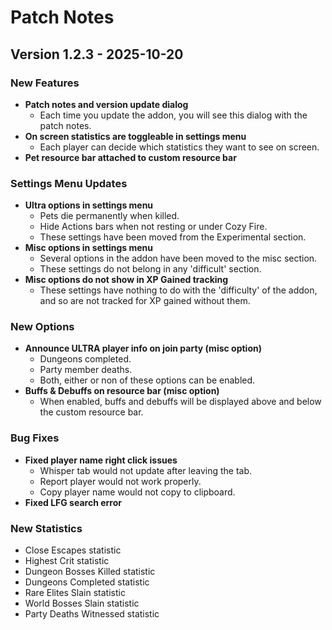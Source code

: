 # Patch Notes

## Version 1.2.3 - 2025-10-20

### New Features
- **Patch notes and version update dialog**
  - Each time you update the addon, you will see this dialog with the patch notes.
- **On screen statistics are toggleable in settings menu**
  - Each player can decide which statistics they want to see on screen.
- **Pet resource bar attached to custom resource bar**

### Settings Menu Updates
- **Ultra options in settings menu**
  - Pets die permanently when killed.
  - Hide Actions bars when not resting or under Cozy Fire.
  - These settings have been moved from the Experimental section.
- **Misc options in settings menu**
  - Several options in the addon have been moved to the misc section.
  - These settings do not belong in any 'difficult' section.
- **Misc options do not show in XP Gained tracking**
  - These settings have nothing to do with the 'difficulty' of the addon, and so are not tracked for XP gained without them.

### New Options
- **Announce ULTRA player info on join party (misc option)**
  - Dungeons completed.
  - Party member deaths.
  - Both, either or non of these options can be enabled.
- **Buffs & Debuffs on resource bar (misc option)**
  - When enabled, buffs and debuffs will be displayed above and below the custom resource bar.

### Bug Fixes
- **Fixed player name right click issues**
  - Whisper tab would not update after leaving the tab.
  - Report player would not work properly.
  - Copy player name would not copy to clipboard.
- **Fixed LFG search error**

### New Statistics
- Close Escapes statistic
- Highest Crit statistic
- Dungeon Bosses Killed statistic
- Dungeons Completed statistic
- Rare Elites Slain statistic
- World Bosses Slain statistic
- Party Deaths Witnessed statistic
